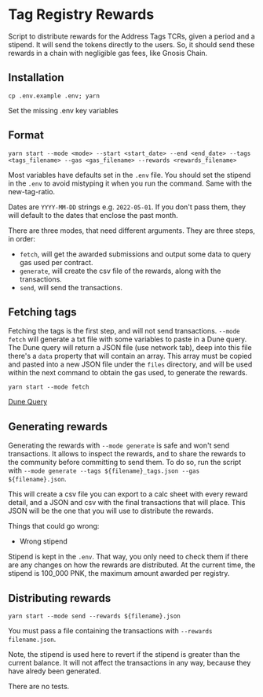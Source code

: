 # Tag Registry Rewards

Script to distribute rewards for the Address Tags TCRs, given a period and a stipend. It will send the tokens directly to the users. So, it should send these rewards in a chain with negligible gas fees, like Gnosis Chain.

## Installation

`cp .env.example .env; yarn`

Set the missing .env key variables

## Format

`yarn start --mode <mode> --start <start_date> --end <end_date> --tags <tags_filename> --gas <gas_filename> --rewards <rewards_filename>`

Most variables have defaults set in the `.env` file. You should set the stipend in the `.env` to avoid mistyping it when you run the command. Same with the new-tag-ratio.

Dates are `YYYY-MM-DD` strings e.g. `2022-05-01`. If you don't pass them, they will default to the dates that enclose the past month.

There are three modes, that need different arguments. They are three steps, in order:

- `fetch`, will get the awarded submissions and output some data to query gas used per contract.
- `generate`, will create the csv file of the rewards, along with the transactions.
- `send`, will send the transactions.

## Fetching tags

Fetching the tags is the first step, and will not send transactions. `--mode fetch` will generate a txt file with some variables to paste in a Dune query. The Dune query will return a JSON file (use network tab), deep into this file there's a `data` property that will contain an array. This array must be copied and pasted into a new JSON file under the `files` directory, and will be used within the next command to obtain the gas used, to generate the rewards.

`yarn start --mode fetch`

[Dune Query](https://dune.com/queries/3454015) 

## Generating rewards

Generating the rewards with `--mode generate` is safe and won't send transactions. It allows to inspect the rewards, and to share the rewards to the community before committing to send them. To do so, run the script with `--mode generate --tags ${filename}_tags.json --gas ${filename}.json`.

This will create a csv file you can export to a calc sheet with every reward detail, and a JSON and csv with the final transactions that will place. This JSON will be the one that you will use to distribute the rewards.

Things that could go wrong:

- Wrong stipend

Stipend is kept in the `.env`. That way, you only need to check them if there are any changes on how the rewards are distributed. At the current time, the stipend is 100_000 PNK, the maximum amount awarded per registry.

## Distributing rewards

`yarn start --mode send --rewards ${filename}.json`

You must pass a file containing the transactions with `--rewards filename.json`.

Note, the stipend is used here to revert if the stipend is greater than the current balance. It will not affect the transactions in any way, because they have alredy been generated.

There are no tests.
